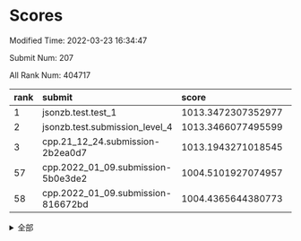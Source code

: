 # Scores

Modified Time: 2022-03-23 16:34:47

Submit Num: 207

All Rank Num: 404717

| rank |               submit               |       score        |       sigma        | pk_num |
| :--- | :--------------------------------- | :----------------- | :----------------- | :----- |
| 1    | jsonzb.test.test_1                 | 1013.3472307352977 | 0.8231015833049408 | 7820   |
| 2    | jsonzb.test.submission_level_4     | 1013.3466077495599 | 0.7876893649548368 | 7821   |
| 3    | cpp.21_12_24.submission-2b2ea0d7   | 1013.1943271018545 | 0.784395597266421  | 7826   |
| 57   | cpp.2022_01_09.submission-5b0e3de2 | 1004.5101927074957 | 0.7204553150447768 | 7819   |
| 58   | cpp.2022_01_09.submission-816672bd | 1004.4365644380773 | 0.7318747883316439 | 7823   |


<details>
<summary>全部</summary>

| rank |                 submit                 |       score        |       sigma        | pk_num |
| :--- | :------------------------------------- | :----------------- | :----------------- | :----- |
| 1    | jsonzb.test.test_1                     | 1013.3472307352977 | 0.8231015833049408 | 7820   |
| 2    | jsonzb.test.submission_level_4         | 1013.3466077495599 | 0.7876893649548368 | 7821   |
| 3    | cpp.21_12_24.submission-2b2ea0d7       | 1013.1943271018545 | 0.784395597266421  | 7826   |
| 4    | gobigger.level_3.submission_level_3_25 | 1011.9438833079712 | 0.772176204924928  | 7821   |
| 5    | gobigger.level_3.submission_level_3_15 | 1011.9349221665924 | 0.7997495478455707 | 7821   |
| 6    | gobigger.level_3.submission_level_3_0  | 1011.8778020433496 | 0.7815266792731173 | 7821   |
| 7    | gobigger.level_3.submission_level_3_4  | 1011.5016916241146 | 0.7843683243469177 | 7822   |
| 8    | gobigger.level_3.submission_level_3_49 | 1011.292393681448  | 0.7458162467358964 | 7821   |
| 9    | gobigger.level_3.submission_level_3_29 | 1011.1007407853155 | 0.773479747233724  | 7823   |
| 10   | gobigger.level_3.submission_level_3_28 | 1011.0340767659702 | 0.7539804514757255 | 7821   |
| 11   | gobigger.level_3.submission_level_3_22 | 1010.927372061919  | 0.7435012135096035 | 7823   |
| 12   | gobigger.level_3.submission_level_3_33 | 1010.8618994545886 | 0.7654896864495577 | 7823   |
| 13   | gobigger.level_3.submission_level_3_1  | 1010.8322321755027 | 0.771401168993888  | 7825   |
| 14   | gobigger.level_3.submission_level_3_27 | 1010.7432509120387 | 0.7726450527415575 | 7822   |
| 15   | gobigger.level_3.submission_level_3_21 | 1010.6575380518037 | 0.7534896571751492 | 7817   |
| 16   | gobigger.level_3.submission_level_3_47 | 1010.6046680651581 | 0.7731510816558693 | 7820   |
| 17   | gobigger.level_3.submission_level_3_9  | 1010.5790425788957 | 0.7868732364859009 | 7822   |
| 18   | gobigger.level_3.submission_level_3_40 | 1010.5750123319934 | 0.7687485705462969 | 7818   |
| 19   | gobigger.level_3.submission_level_3_6  | 1010.5471258447542 | 0.7733511987962565 | 7826   |
| 20   | gobigger.level_3.submission_level_3_26 | 1010.5319283438805 | 0.7602517748735689 | 7821   |
| 21   | gobigger.level_3.submission_level_3_41 | 1010.4986908909791 | 0.7683128133166479 | 7817   |
| 22   | gobigger.level_3.submission_level_3_36 | 1010.4509609135297 | 0.7501163157562979 | 7814   |
| 23   | gobigger.level_3.submission_level_3_23 | 1010.4509162096869 | 0.7665390411825426 | 7824   |
| 24   | gobigger.level_3.submission_level_3_7  | 1010.3547061433086 | 0.7746680608043591 | 7817   |
| 25   | gobigger.level_3.submission_level_3_38 | 1010.3122412140632 | 0.7458278928557048 | 7821   |
| 26   | gobigger.level_3.submission_level_3_12 | 1010.2217185821535 | 0.7593299043314371 | 7824   |
| 27   | gobigger.level_3.submission_level_3_24 | 1010.1285602809023 | 0.7769240176672912 | 7822   |
| 28   | gobigger.level_3.submission_level_3_5  | 1010.0888070580296 | 0.7700101138102056 | 7819   |
| 29   | gobigger.level_3.submission_level_3_39 | 1010.0714956882541 | 0.7570952746930019 | 7822   |
| 30   | gobigger.level_3.submission_level_3_2  | 1010.049433348403  | 0.7648303518053389 | 7818   |
| 31   | gobigger.level_3.submission_level_3_43 | 1010.0242235207909 | 0.7786092334486725 | 7821   |
| 32   | gobigger.level_3.submission_level_3_30 | 1009.8567872351706 | 0.7422964705231553 | 7823   |
| 33   | gobigger.level_3.submission_level_3_42 | 1009.8403880809915 | 0.760535106088885  | 7817   |
| 34   | gobigger.level_3.submission_level_3_3  | 1009.7412622767275 | 0.7657387762595276 | 7816   |
| 35   | gobigger.level_3.submission_level_3_11 | 1009.7397772333936 | 0.7652038738561302 | 7816   |
| 36   | gobigger.level_3.submission_level_3_19 | 1009.6921356207433 | 0.7566861868485868 | 7814   |
| 37   | gobigger.level_3.submission_level_3_16 | 1009.655198807281  | 0.7620221213982208 | 7823   |
| 38   | gobigger.level_3.submission_level_3_45 | 1009.643305030787  | 0.7424964200634336 | 7822   |
| 39   | gobigger.level_3.submission_level_3_10 | 1009.6143595436088 | 0.7384855386275327 | 7817   |
| 40   | gobigger.level_3.submission_level_3_14 | 1009.5832282299092 | 0.756746329088551  | 7817   |
| 41   | gobigger.level_3.submission_level_3_13 | 1009.5089813761496 | 0.758602344916425  | 7819   |
| 42   | gobigger.level_3.submission_level_3_34 | 1009.4978395273484 | 0.7676256378343124 | 7814   |
| 43   | gobigger.level_3.submission_level_3_20 | 1009.2912827402922 | 0.7369246224135755 | 7821   |
| 44   | gobigger.level_3.submission_level_3_31 | 1009.1564819502516 | 0.7416344582911653 | 7823   |
| 45   | gobigger.level_3.submission_level_3_35 | 1008.9393275849742 | 0.739621167512349  | 7822   |
| 46   | gobigger.level_3.submission_level_3_18 | 1008.8957862643139 | 0.7466526069620245 | 7823   |
| 47   | gobigger.level_3.submission_level_3_44 | 1008.877248376152  | 0.7459898685602472 | 7822   |
| 48   | gobigger.level_3.submission_level_3_37 | 1008.8034210094103 | 0.7541222597032579 | 7822   |
| 49   | gobigger.level_3.submission_level_3_17 | 1008.7480332177824 | 0.7259222273040198 | 7824   |
| 50   | gobigger.level_3.submission_level_3_8  | 1008.6731409413354 | 0.7397466279113876 | 7821   |
| 51   | gobigger.level_3.submission_level_3_48 | 1008.2319575526732 | 0.7552470043071073 | 7820   |
| 52   | gobigger.level_3.submission_level_3_32 | 1008.0320649921281 | 0.7368697900843176 | 7822   |
| 53   | gobigger.level_3.submission_level_3_46 | 1007.8242798328213 | 0.7407016907714427 | 7819   |
| 54   | gobigger.level_1.submission_level_1_3  | 1005.003977511104  | 0.7319844853305825 | 7821   |
| 55   | gobigger.level_1.submission_level_1_41 | 1004.7864058900931 | 0.7257671970628055 | 7811   |
| 56   | gobigger.level_1.submission_level_1_43 | 1004.5821884292704 | 0.7429512941345473 | 7825   |
| 57   | cpp.2022_01_09.submission-5b0e3de2     | 1004.5101927074957 | 0.7204553150447768 | 7819   |
| 58   | cpp.2022_01_09.submission-816672bd     | 1004.4365644380773 | 0.7318747883316439 | 7823   |
| 59   | gobigger.level_1.submission_level_1_20 | 1004.4259623337006 | 0.7135658272529007 | 7818   |
| 60   | gobigger.level_1.submission_level_1_30 | 1004.3812884562326 | 0.7204386518745572 | 7817   |
| 61   | gobigger.level_1.submission_level_1_47 | 1004.365581987022  | 0.7096465263171461 | 7821   |
| 62   | gobigger.level_1.submission_level_1_4  | 1004.2441754159142 | 0.7143203984943464 | 7821   |
| 63   | gobigger.level_1.submission_level_1_42 | 1004.1852374520056 | 0.717421400447123  | 7818   |
| 64   | gobigger.level_1.submission_level_1_19 | 1004.1608847031014 | 0.7229319062573104 | 7820   |
| 65   | gobigger.level_1.submission_level_1_34 | 1004.0720234328401 | 0.7202327373713785 | 7822   |
| 66   | gobigger.level_1.submission_level_1_14 | 1003.7574384678251 | 0.7247757211480598 | 7824   |
| 67   | gobigger.level_1.submission_level_1_11 | 1003.7307310723464 | 0.707604039133334  | 7825   |
| 68   | gobigger.level_1.submission_level_1_0  | 1003.710614692554  | 0.7196369328066942 | 7816   |
| 69   | gobigger.level_1.submission_level_1_40 | 1003.7019244679647 | 0.713601963496934  | 7817   |
| 70   | gobigger.level_1.submission_level_1_37 | 1003.6795290578906 | 0.716787266509408  | 7821   |
| 71   | gobigger.level_1.submission_level_1_23 | 1003.4627447381785 | 0.7068578801869295 | 7820   |
| 72   | gobigger.level_1.submission_level_1_5  | 1003.4494467541925 | 0.719317917550946  | 7822   |
| 73   | gobigger.level_1.submission_level_1_1  | 1003.4024842467979 | 0.7241128131976978 | 7823   |
| 74   | gobigger.level_1.submission_level_1_35 | 1003.3228004395913 | 0.7187531056427954 | 7820   |
| 75   | gobigger.level_1.submission_level_1_17 | 1003.3190722712612 | 0.704678759693754  | 7821   |
| 76   | gobigger.level_1.submission_level_1_24 | 1003.253539627223  | 0.7277126922237893 | 7819   |
| 77   | gobigger.level_1.submission_level_1_44 | 1003.2502028405103 | 0.7191339132328769 | 7823   |
| 78   | gobigger.level_1.submission_level_1_22 | 1003.2051493513003 | 0.7104074761801373 | 7817   |
| 79   | gobigger.level_1.submission_level_1_27 | 1003.1954990756616 | 0.7153951298845788 | 7822   |
| 80   | gobigger.level_1.submission_level_1_31 | 1003.1893311788327 | 0.7160682155036349 | 7823   |
| 81   | gobigger.level_1.submission_level_1_9  | 1003.1884082670895 | 0.7159154893866161 | 7822   |
| 82   | gobigger.level_1.submission_level_1_38 | 1003.1675760855337 | 0.7116119655373656 | 7822   |
| 83   | gobigger.level_1.submission_level_1_8  | 1003.1528630745889 | 0.7048608128663953 | 7814   |
| 84   | gobigger.level_1.submission_level_1_33 | 1003.1523486900443 | 0.7163059018381759 | 7819   |
| 85   | gobigger.level_1.submission_level_1_29 | 1003.1068042602855 | 0.7309093964930292 | 7820   |
| 86   | gobigger.level_1.submission_level_1_36 | 1003.0631843204718 | 0.7115632435876099 | 7823   |
| 87   | gobigger.level_1.submission_level_1_28 | 1002.9788161769094 | 0.7075750566010682 | 7819   |
| 88   | gobigger.level_1.submission_level_1_32 | 1002.9671902432356 | 0.7053261203893041 | 7821   |
| 89   | gobigger.level_1.submission_level_1_21 | 1002.7845920011956 | 0.7041732783615364 | 7825   |
| 90   | gobigger.level_1.submission_level_1_7  | 1002.7841343907024 | 0.7327617951339936 | 7823   |
| 91   | gobigger.level_1.submission_level_1_18 | 1002.7554781793467 | 0.7193120948547129 | 7824   |
| 92   | gobigger.level_1.submission_level_1_13 | 1002.6802701899342 | 0.7155310692632089 | 7818   |
| 93   | gobigger.level_1.submission_level_1_46 | 1002.6626597573312 | 0.7051527441842623 | 7821   |
| 94   | gobigger.level_1.submission_level_1_15 | 1002.6488959199837 | 0.7204728671810737 | 7823   |
| 95   | gobigger.level_1.submission_level_1_39 | 1002.5911382002115 | 0.7150408713147127 | 7817   |
| 96   | gobigger.level_1.submission_level_1_48 | 1002.5524166166375 | 0.7140087791733247 | 7820   |
| 97   | gobigger.level_1.submission_level_1_25 | 1002.4910099056166 | 0.713392222572336  | 7821   |
| 98   | gobigger.level_1.submission_level_1_6  | 1002.465520652154  | 0.7146559928957869 | 7820   |
| 99   | gobigger.level_1.submission_level_1_12 | 1002.4117419547786 | 0.7185206971896755 | 7815   |
| 100  | gobigger.level_1.submission_level_1_45 | 1002.3132006136224 | 0.7188408791686915 | 7823   |
| 101  | gobigger.level_1.submission_level_1_26 | 1002.1699659123008 | 0.7209934620311664 | 7818   |
| 102  | gobigger.level_1.submission_level_1_2  | 1002.049266761115  | 0.7149807803702959 | 7826   |
| 103  | gobigger.level_1.submission_level_1_49 | 1002.0491696575789 | 0.7052256207069444 | 7823   |
| 104  | gobigger.level_1.submission_level_1_16 | 1002.0467711233092 | 0.7212346839732681 | 7818   |
| 105  | gobigger.level_1.submission_level_1_10 | 1001.9645833946511 | 0.7247281917116395 | 7820   |
| 106  | gobigger.random.submission_random_26   | 997.343433317221   | 0.7192250733716901 | 7822   |
| 107  | gobigger.random.submission_random_32   | 997.2354799426143  | 0.7238959929500044 | 7822   |
| 108  | gobigger.random.submission_random_33   | 996.8526659525061  | 0.7104298639822475 | 7814   |
| 109  | gobigger.random.submission_random_19   | 996.7727863955243  | 0.7066956029856479 | 7823   |
| 110  | gobigger.random.submission_random_14   | 996.7537248594232  | 0.7053589554451565 | 7821   |
| 111  | gobigger.random.submission_random_27   | 996.5471535821954  | 0.7099960151555523 | 7820   |
| 112  | gobigger.random.submission_random_35   | 996.5429270724579  | 0.7076612127874945 | 7820   |
| 113  | gobigger.random.submission_random_29   | 996.5314606066462  | 0.7102288758477746 | 7822   |
| 114  | gobigger.random.submission_random_48   | 996.5234001748023  | 0.7064979199712265 | 7821   |
| 115  | gobigger.random.submission_random_49   | 996.4481700917182  | 0.7103100775563574 | 7821   |
| 116  | gobigger.random.submission_random_13   | 996.4430044915139  | 0.7058193436928623 | 7818   |
| 117  | gobigger.random.submission_random_11   | 996.2912996805383  | 0.728174659104314  | 7822   |
| 118  | gobigger.random.submission_random_12   | 996.2014655101832  | 0.7094035950100384 | 7822   |
| 119  | gobigger.random.submission_random_45   | 996.1887523534344  | 0.7052760756848233 | 7822   |
| 120  | gobigger.random.submission_random_20   | 996.1839451761583  | 0.7182717305647164 | 7824   |
| 121  | gobigger.random.submission_random_25   | 996.1827121456022  | 0.72952363121094   | 7817   |
| 122  | gobigger.random.submission_random_23   | 996.178125394115   | 0.7096566326445496 | 7818   |
| 123  | gobigger.random.submission_random_4    | 996.1512029720152  | 0.7074232452039766 | 7822   |
| 124  | gobigger.random.submission_random_3    | 996.1510086543093  | 0.718457312281667  | 7820   |
| 125  | gobigger.random.submission_random_9    | 996.1079034230361  | 0.7226924966140563 | 7820   |
| 126  | gobigger.random.submission_random_31   | 996.0093036116656  | 0.6987998069723653 | 7821   |
| 127  | gobigger.random.submission_random_42   | 995.9846169581804  | 0.7085553342152103 | 7819   |
| 128  | gobigger.random.submission_random_7    | 995.9571012071625  | 0.7100422909089449 | 7823   |
| 129  | gobigger.random.submission_random_6    | 995.9526482870124  | 0.7252369937572191 | 7818   |
| 130  | gobigger.random.submission_random_17   | 995.9378002128432  | 0.7027102071880201 | 7820   |
| 131  | gobigger.random.submission_random_21   | 995.9245526571183  | 0.7199585843040177 | 7820   |
| 132  | gobigger.random.submission_random_28   | 995.8923751231092  | 0.7090412251673259 | 7820   |
| 133  | gobigger.random.submission_random_0    | 995.8437317716954  | 0.7132215524087676 | 7817   |
| 134  | gobigger.random.submission_random_44   | 995.8312850474464  | 0.7056190315268319 | 7821   |
| 135  | gobigger.random.submission_random_43   | 995.7853187208365  | 0.7104754773083257 | 7818   |
| 136  | gobigger.random.submission_random_15   | 995.7337113928345  | 0.7146663209262536 | 7822   |
| 137  | gobigger.random.submission_random_38   | 995.6501621801974  | 0.7126339184432308 | 7816   |
| 138  | gobigger.random.submission_random_30   | 995.6092002359889  | 0.7130995545557719 | 7820   |
| 139  | gobigger.random.submission_random_16   | 995.599917663462   | 0.7123677884704841 | 7821   |
| 140  | gobigger.random.submission_random_37   | 995.5725820048019  | 0.7081698631798071 | 7820   |
| 141  | gobigger.random.submission_random_18   | 995.570033499729   | 0.7209162515070595 | 7815   |
| 142  | gobigger.random.submission_random_40   | 995.5525822777219  | 0.7185488400595316 | 7818   |
| 143  | gobigger.random.submission_random_39   | 995.5412101380305  | 0.7155769928809868 | 7822   |
| 144  | gobigger.random.submission_random_5    | 995.4998754277418  | 0.7008694551534572 | 7817   |
| 145  | gobigger.random.submission_random_24   | 995.4503640669126  | 0.7045181513415003 | 7825   |
| 146  | gobigger.random.submission_random_36   | 995.3882578888876  | 0.7259868918514728 | 7822   |
| 147  | gobigger.random.submission_random_46   | 995.3681005567411  | 0.727531212103156  | 7817   |
| 148  | gobigger.random.submission_random_1    | 995.3620390395737  | 0.7065271897592122 | 7822   |
| 149  | gobigger.random.submission_random_2    | 995.3305373160266  | 0.7330945602967304 | 7816   |
| 150  | gobigger.random.submission_random_34   | 995.0847035452147  | 0.7029931540242885 | 7821   |
| 151  | gobigger.random.submission_random_22   | 995.0710415384108  | 0.7290188895417451 | 7817   |
| 152  | gobigger.random.submission_random_41   | 995.0429846666246  | 0.7183687936488836 | 7822   |
| 153  | gobigger.random.submission_random_47   | 995.0103166665741  | 0.71110249015453   | 7822   |
| 154  | gobigger.random.submission_random_8    | 994.9826979038716  | 0.7260120748844059 | 7815   |
| 155  | gobigger.random.submission_random_10   | 994.7195022219105  | 0.7155658174524091 | 7821   |
| 156  | gobigger.level_2.submission_level_2_2  | 994.1876359815176  | 0.7117815707567043 | 7821   |
| 157  | gobigger.level_2.submission_level_2_41 | 993.6826513403253  | 0.7333917432040206 | 7820   |
| 158  | gobigger.level_2.submission_level_2_22 | 993.6810036021091  | 0.744216950854174  | 7828   |
| 159  | gobigger.level_2.submission_level_2_44 | 993.6640763257217  | 0.7261269756057609 | 7822   |
| 160  | gobigger.level_2.submission_level_2_19 | 993.581037976608   | 0.7358369179182872 | 7822   |
| 161  | gobigger.level_2.submission_level_2_38 | 993.3845064716663  | 0.7292849851582383 | 7819   |
| 162  | gobigger.level_2.submission_level_2_1  | 993.1483312991447  | 0.7495523091220281 | 7822   |
| 163  | gobigger.level_2.submission_level_2_6  | 993.1178169198604  | 0.74305516130973   | 7821   |
| 164  | gobigger.level_2.submission_level_2_23 | 993.0715149643237  | 0.7339797926728856 | 7820   |
| 165  | gobigger.level_2.submission_level_2_14 | 993.0270565740684  | 0.7408420716336832 | 7823   |
| 166  | gobigger.level_2.submission_level_2_29 | 992.9355155109101  | 0.7515415885767898 | 7820   |
| 167  | gobigger.level_2.submission_level_2_27 | 992.9146020632977  | 0.7298244784586568 | 7821   |
| 168  | gobigger.level_2.submission_level_2_21 | 992.9051100377584  | 0.7323504303960263 | 7818   |
| 169  | gobigger.level_2.submission_level_2_11 | 992.901284203395   | 0.729157856819059  | 7824   |
| 170  | gobigger.level_2.submission_level_2_48 | 992.8972758007977  | 0.7255538378449806 | 7820   |
| 171  | gobigger.level_2.submission_level_2_4  | 992.8105063703615  | 0.7333102518686757 | 7823   |
| 172  | gobigger.level_2.submission_level_2_34 | 992.7151030668829  | 0.7395880824898172 | 7820   |
| 173  | gobigger.level_2.submission_level_2_24 | 992.6561008589865  | 0.7376672339516916 | 7815   |
| 174  | gobigger.level_2.submission_level_2_15 | 992.5543529901707  | 0.7379482539358007 | 7821   |
| 175  | gobigger.level_2.submission_level_2_5  | 992.539949883067   | 0.7299846464602279 | 7820   |
| 176  | gobigger.level_2.submission_level_2_33 | 992.5351832177827  | 0.7441741402528984 | 7822   |
| 177  | gobigger.level_2.submission_level_2_25 | 992.5315175446627  | 0.7232994484883943 | 7818   |
| 178  | gobigger.level_2.submission_level_2_18 | 992.4196840074426  | 0.7266023430709107 | 7822   |
| 179  | gobigger.level_2.submission_level_2_3  | 992.3983119440298  | 0.739957480070979  | 7820   |
| 180  | gobigger.level_2.submission_level_2_47 | 992.259084653408   | 0.7364750340696762 | 7821   |
| 181  | gobigger.level_2.submission_level_2_20 | 992.1534499697523  | 0.7315493635563322 | 7822   |
| 182  | gobigger.level_2.submission_level_2_8  | 992.1288894756447  | 0.7512155495642447 | 7818   |
| 183  | gobigger.level_2.submission_level_2_0  | 992.0821405647652  | 0.7487447967466111 | 7826   |
| 184  | gobigger.level_2.submission_level_2_45 | 992.0068578231534  | 0.743335239160869  | 7820   |
| 185  | gobigger.level_2.submission_level_2_36 | 991.9483701405145  | 0.7482395357890623 | 7822   |
| 186  | gobigger.level_2.submission_level_2_17 | 991.9207174290638  | 0.7493006200259894 | 7824   |
| 187  | gobigger.level_2.submission_level_2_46 | 991.9118239612666  | 0.7399800574667559 | 7823   |
| 188  | gobigger.level_2.submission_level_2_7  | 991.8693578394194  | 0.7466876216211294 | 7822   |
| 189  | gobigger.level_2.submission_level_2_31 | 991.83507934423    | 0.7270332815038641 | 7822   |
| 190  | gobigger.level_2.submission_level_2_13 | 991.8178894996289  | 0.7420684527351293 | 7827   |
| 191  | gobigger.level_2.submission_level_2_26 | 991.7278186682654  | 0.7565650303233062 | 7818   |
| 192  | gobigger.level_2.submission_level_2_30 | 991.6096787041668  | 0.7459014069715568 | 7818   |
| 193  | gobigger.level_2.submission_level_2_16 | 991.3803429821198  | 0.7623275164409871 | 7818   |
| 194  | gobigger.level_2.submission_level_2_40 | 991.3786581149591  | 0.7610907272099746 | 7823   |
| 195  | gobigger.level_2.submission_level_2_42 | 991.3695146645312  | 0.7414203994809606 | 7826   |
| 196  | gobigger.level_2.submission_level_2_32 | 991.2819860707692  | 0.7471281535039724 | 7823   |
| 197  | gobigger.level_2.submission_level_2_35 | 991.2139723986012  | 0.749518203265333  | 7819   |
| 198  | gobigger.level_2.submission_level_2_10 | 991.2005808018636  | 0.7411615753374454 | 7827   |
| 199  | gobigger.level_2.submission_level_2_49 | 991.1935873303296  | 0.7448117245283716 | 7819   |
| 200  | gobigger.level_2.submission_level_2_9  | 991.0603907504607  | 0.7548807921366681 | 7824   |
| 201  | gobigger.level_2.submission_level_2_28 | 991.0224075954612  | 0.767368415027044  | 7822   |
| 202  | gobigger.level_2.submission_level_2_43 | 990.829785153618   | 0.7575282518482367 | 7820   |
| 203  | gobigger.level_2.submission_level_2_12 | 990.2749514823305  | 0.7626148798934385 | 7822   |
| 204  | gobigger.level_2.submission_level_2_39 | 990.0457017207493  | 0.7631879327049333 | 7824   |
| 205  | gobigger.level_2.submission_level_2_37 | 989.8207531624284  | 0.8000987795387197 | 7827   |
| 206  | gobigger.none.submission_none_0        | 977.8225271832763  | 1.302898714768451  | 7821   |
| 207  | gobigger.none.submission_none_1        | 976.0610235787333  | 1.4678500171425295 | 7818   |

</details>
